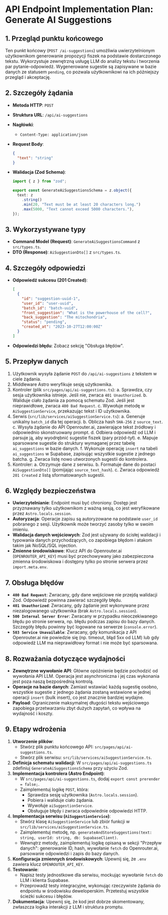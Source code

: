 # API Endpoint Implementation Plan: Generate AI Suggestions

## 1. Przegląd punktu końcowego

Ten punkt końcowy (`POST /ai-suggestions`) umożliwia uwierzytelnionym użytkownikom generowanie propozycji fiszek na podstawie dostarczonego tekstu. Wykorzystuje zewnętrzną usługę LLM do analizy tekstu i tworzenia par pytanie-odpowiedź. Wygenerowane sugestie są zapisywane w bazie danych ze statusem `pending`, co pozwala użytkownikowi na ich późniejszy przegląd i akceptację.

## 2. Szczegóły żądania

- **Metoda HTTP**: `POST`
- **Struktura URL**: `/api/ai-suggestions`
- **Nagłówki**:
  - `Content-Type: application/json`
- **Request Body**:
  ```json
  {
    "text": "string"
  }
  ```
- **Walidacja (Zod Schema)**:

  ```typescript
  import { z } from "zod";

  export const GenerateAiSuggestionsSchema = z.object({
    text: z
      .string()
      .min(20, "Text must be at least 20 characters long.")
      .max(5000, "Text cannot exceed 5000 characters."),
  });
  ```

## 3. Wykorzystywane typy

- **Command Model (Request)**: `GenerateAiSuggestionsCommand` z `src/types.ts`.
- **DTO (Response)**: `AiSuggestionDto[]` z `src/types.ts`.

## 4. Szczegóły odpowiedzi

- **Odpowiedź sukcesu (201 Created)**:
  ```json
  [
    {
      "id": "suggestion-uuid-1",
      "user_id": "user-uuid",
      "batch_id": "batch-uuid",
      "front_suggestion": "What is the powerhouse of the cell?",
      "back_suggestion": "The mitochondria",
      "status": "pending",
      "created_at": "2023-10-27T12:00:00Z"
    }
  ]
  ```
- **Odpowiedzi błędu**: Zobacz sekcję "Obsługa błędów".

## 5. Przepływ danych

1.  Użytkownik wysyła żądanie `POST` do `/api/ai-suggestions` z tekstem w ciele żądania.
2.  Middleware Astro weryfikuje sesję użytkownika.
3.  Kontroler (plik `src/pages/api/ai-suggestions.ts`):
    a. Sprawdza, czy sesja użytkownika istnieje. Jeśli nie, zwraca `401 Unauthorized`.
    b. Waliduje ciało żądania za pomocą schematu Zod. Jeśli jest nieprawidłowe, zwraca `400 Bad Request`.
    c. Wywołuje metodę w `AiSuggestionService`, przekazując tekst i ID użytkownika.
4.  Serwis (`src/lib/services/aiSuggestionService.ts`):
    a. Generuje unikalny `batch_id` dla tej operacji.
    b. Oblicza hash `SHA-256` z `source_text`.
    c. Wysyła żądanie do API Openrouter.ai, zawierające tekst źródłowy i odpowiednio skonstruowany prompt.
    d. Odbiera odpowiedź od LLM i parsuje ją, aby wyodrębnić sugestie fiszek (pary przód-tył).
    e. Mapuje sparsowane sugestie do struktury wymaganej przez tabelę `ai_suggestions` w bazie danych.
    f. Wykonuje operację `insert` na tabeli `ai_suggestions` w Supabase, zapisując wszystkie sugestie z jednego batcha.
    g. Zwraca listę nowo utworzonych sugestii do kontrolera.
5.  Kontroler:
    a. Otrzymuje dane z serwisu.
    b. Formatuje dane do postaci `AiSuggestionDto[]` (pomijając `source_text_hash`).
    c. Zwraca odpowiedź `201 Created` z listą sformatowanych sugestii.

## 6. Względy bezpieczeństwa

- **Uwierzytelnianie**: Endpoint musi być chroniony. Dostęp jest przyznawany tylko użytkownikom z ważną sesją, co jest weryfikowane przez `Astro.locals.session`.
- **Autoryzacja**: Operacje zapisu są autoryzowane na podstawie `user_id` pobranego z sesji. Użytkownik może tworzyć zasoby tylko w swoim imieniu.
- **Walidacja danych wejściowych**: Zod jest używany do ścisłej walidacji i typowania danych przychodzących, co zapobiega błędom i atakom takim jak NoSQL/SQL injection.
- **Zmienne środowiskowe**: Klucz API do Openrouter.ai (`OPENROUTER_API_KEY`) musi być przechowywany jako zabezpieczona zmienna środowiskowa i dostępny tylko po stronie serwera przez `import.meta.env`.

## 7. Obsługa błędów

- **`400 Bad Request`**: Zwracany, gdy dane wejściowe nie przejdą walidacji Zod. Odpowiedź powinna zawierać szczegóły błędu.
- **`401 Unauthorized`**: Zwracany, gdy żądanie jest wykonywane przez niezalogowanego użytkownika (brak `Astro.locals.session`).
- **`500 Internal Server Error`**: Zwracany w przypadku nieoczekiwanego błędu po stronie serwera, np. błędu podczas zapisu do bazy danych. Szczegóły błędu powinny być logowane na serwerze (`console.error`).
- **`503 Service Unavailable`**: Zwracany, gdy komunikacja z API Openrouter.ai nie powiedzie się (np. timeout, błąd 5xx od LLM) lub gdy odpowiedź LLM ma nieprawidłowy format i nie może być sparsowana.

## 8. Rozważania dotyczące wydajności

- **Zewnętrzne wywołanie API**: Główne opóźnienie będzie pochodzić od wywołania API LLM. Operacja jest asynchroniczna i jej czas wykonania jest poza naszą bezpośrednią kontrolą.
- **Operacje na bazie danych**: Zamiast wstawiać każdą sugestię osobno, wszystkie sugestie z jednego żądania zostaną wstawione w jednej operacji `insert` (bulk insert), co jest znacznie bardziej wydajne.
- **Payload**: Ograniczenie maksymalnej długości tekstu wejściowego zapobiega przetwarzaniu zbyt dużych zapytań, co wpływa na wydajność i koszty.

## 9. Etapy wdrożenia

1.  **Utworzenie plików**:
    - Stwórz plik punktu końcowego API: `src/pages/api/ai-suggestions.ts`.
    - Stwórz plik serwisu: `src/lib/services/aiSuggestionService.ts`.
2.  **Definicja schematu walidacji**: W `src/pages/api/ai-suggestions.ts` zdefiniuj `GenerateAiSuggestionsSchema` przy użyciu Zod.
3.  **Implementacja kontrolera (Astro Endpoint)**:
    - W `src/pages/api/ai-suggestions.ts`, dodaj `export const prerender = false;`.
    - Zaimplementuj logikę `POST`, która:
      - Sprawdza sesję użytkownika (`Astro.locals.session`).
      - Pobiera i waliduje ciało żądania.
      - Wywołuje `aiSuggestionService`.
      - Obsługuje błędy i zwraca odpowiednie odpowiedzi HTTP.
4.  **Implementacja serwisu (`AiSuggestionService`)**:
    - Stwórz klasę `AiSuggestionService` lub zbiór funkcji w `src/lib/services/aiSuggestionService.ts`.
    - Zaimplementuj metodę, np. `generateAndStoreSuggestions(text: string, userId: string, db: SupabaseClient)`.
    - Wewnątrz metody, zaimplementuj logikę opisaną w sekcji "Przepływ danych": generowanie ID, hash, wywołanie `fetch` do Openrouter.ai, parsowanie odpowiedzi i zapis do bazy danych.
5.  **Konfiguracja zmiennych środowiskowych**: Upewnij się, że `.env` zawiera klucz `OPENROUTER_API_KEY`.
6.  **Testowanie**:
    - Napisz testy jednostkowe dla serwisu, mockując wywołanie `fetch` do LLM i klienta Supabase.
    - Przeprowadź testy integracyjne, wykonując rzeczywiste żądania do endpointu w środowisku deweloperskim. Przetestuj wszystkie ścieżki sukcesu i błędów.
7.  **Dokumentacja**: Upewnij się, że kod jest dobrze skomentowany, zwłaszcza logika interakcji z LLM i struktura promptu.
